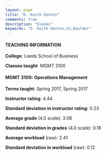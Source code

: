 ```yaml
---
layout: page
title: "D. Keith Denton" 
comments: true
description: "blanks"
keywords: "D. Keith Denton,CU,Boulder"
---
```

<head>
<script src="https://ajax.googleapis.com/ajax/libs/jquery/2.1.3/jquery.min.js"></script>
<script src="https://dl.dropboxusercontent.com/s/pc42nxpaw1ea4o9/highcharts.js?dl=0"></script>
<!-- <script src="../assets/js/highcharts.js"></script> -->
<style type="text/css">@font-face {
	font-family: "Bebas Neue";
	src: url(https://www.filehosting.org/file/details/544349/BebasNeue Regular.otf) format("opentype");
	}
	h1.Bebas { 
		font-family: "Bebas Neue", Verdana, Tahoma;
	}
</style>
</head>
	   
#### TEACHING INFORMATION

**College**: Leeds School of Business

**Classes taught**: MGMT 3100

#### MGMT 3100: Operations Management

**Terms taught**: Spring 2017, Spring 2017

**Instructor rating**: 4.44

**Standard deviation in instructor rating**: 0.23

**Average grade** (4.0 scale): 3.08

**Standard deviation in grades** (4.0 scale): 0.18

**Average workload** (raw): 2.41

**Standard deviation in workload** (raw): 0.12

